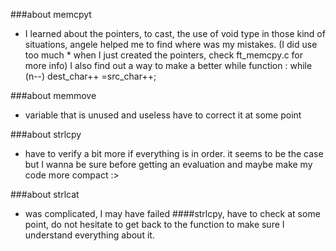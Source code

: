 ###about memcpyt
- I learned about the pointers, to cast, the use of void type in those kind of situations, angele helped me to 
  find where was my mistakes. (I did use too much * when I just created the pointers, check ft_memcpy.c for more
  info) I also find out a way to make a better while function : while (n--) dest_char++ =src_char++;

###about memmove
- variable that is unused and useless have to correct it at some point

###about strlcpy
- have to verify a bit more if everything is in order. it seems to be the case but I wanna be sure before getting an evaluation and maybe make my code more compact :>

###about strlcat
- was complicated, I may have failed ####strlcpy, have to check at some point, do not hesitate to get back to the function to make sure I understand everything about it.

